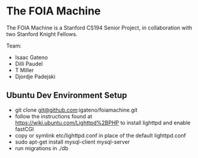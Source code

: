 # The FOIA Machine

The FOIA Machine is a Stanford CS194 Senior Project, in collaboration with two
Stanford Knight Fellows.

Team:
- Isaac Gateno
- Dilli Paudel
- T Miller
- Djordje Padejski

## Ubuntu Dev Environment Setup

- git clone git@github.com:igateno/foiamachine.git
- follow the instructions found at https://wiki.ubuntu.com/Lighttpd%2BPHP
to install lighttpd and enable fastCGI
- copy or symlink etc/lighttpd.conf in place of the default lighttpd.conf
- sudo apt-get install mysql-client mysql-server
- run migrations in ./db
